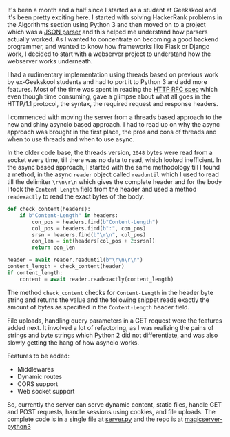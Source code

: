 <!--
.. title: A webserver in Python using Asyncio
.. slug: a-webserver-in-python-using-asyncio
.. date: 2016-11-16 10:12:18 UTC+05:30
.. tags: python, geekskool, server, asyncio, threads, http
.. category: technical
.. link:
.. description: A webserver in Python using Asyncio
.. type: text
-->

It's been a month and a half since I started as a student at Geekskool and it's been pretty exciting here. I started with solving HackerRank problems in the Algorithms section using Python 3 and then moved on to a project which was a [JSON parser](https://github.com/geekskool/python-json-parser) and <!-- TEASER_END --> this helped me understand how parsers actually worked. As I wanted to concentrate on becoming a good backend programmer, and wanted to know how frameworks like Flask or Django work, I decided to start with a webserver project to understand how the webserver works underneath.

I had a rudimentary implementation using threads based on previous work by ex-Geekskool students and had to port it to Python 3 and add more features. Most of the time was spent in reading the [HTTP RFC spec](https://www.ietf.org/rfc/rfc2616.txt) which even though time consuming, gave a glimpse about what all goes in the HTTP/1.1 protocol, the syntax, the required request and response headers.

I commenced with moving the server from a threads based approach to the new and shiny asyncio based approach. I had to read up on why the async approach was brought in the first place, the pros and cons of threads and when to use threads and when to use async.

In the older code base, the threads version, `2048` bytes were read from a socket every time, till there was no data to read, which looked inefficient. In the async based approach, I started with the same methodology till I found a method, in the async `reader` object called `readuntil` which I used to read till the delimiter `\r\n\r\n` which gives the complete header and for the body I took the `Content-Length` field from the header and used a method `readexactly` to read the exact bytes of the body.

``` python
def check_content(headers):
    if b"Content-Length" in headers:
        con_pos = headers.find(b"Content-Length")
        col_pos = headers.find(b":", con_pos)
        srsn = headers.find(b"\r\n", col_pos)
        con_len = int(headers[col_pos + 2:srsn])
        return con_len
```

``` python
header = await reader.readuntil(b"\r\n\r\n")
content_length = check_content(header)
if content_length:
    content = await reader.readexactly(content_length)
```


The method `check_content` checks for `Content-Length` in the header byte string and returns the value and the following snippet reads exactly the amount of bytes as specified in the `Content-Length` header field.

File uploads, handling query parameters in a GET request were the features added next. It involved a lot of refactoring, as I was realizing the pains of strings and byte strings which Python 2 did not differentiate, and was also slowly getting the hang of how asyncio works.

Features to be added:

* Middlewares
* Dynamic routes
* CORS support
* Web socket support

So, currently the server can serve dynamic content, static files, handle GET and POST requests, handle sessions using cookies, and file uploads. The complete code is in a single file at [server.py](https://github.com/geekskool/magicserver-python3/blob/master/server.py) and the repo is at [magicserver-python3](https://github.com/geekskool/magicserver-python3/)
